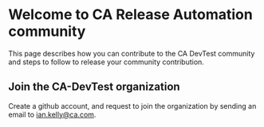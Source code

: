 # Welcome to CA Release Automation community

This page describes how you can contribute to the CA DevTest community and steps to follow to release your community contribution.

## Join the CA-DevTest organization

Create a github account, and request to join the organization by sending an email to ian.kelly@ca.com.


